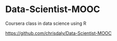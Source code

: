 Data-Scientist-MOOC
===================

Coursera class in data science using R



https://github.com/chrisdaly/Data-Scientist-MOOC